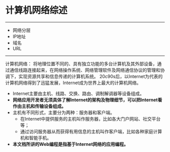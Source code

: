 # 计算机网络综述
---
- 网络分层
- IP地址
- 域名
- URL
---
计算机网络：
将地理位置不同的、具有独立功能的多台计算机及其外部设备，通过通信线路连接起来，在网络操作系统、网络管理软件及网络通信协议的管理和协调下，实现资源共享和信息传递的计算机系统。
20c90s后，以Internet为代表的计算机网络得到了迅猛发展，Internet成为世界上最大的计算机网络。
- Internet主要由主机、线路、交换、路由、调制解调器等设备组成。
- **网络应用开发者无须具体了解Internet的架构及物理细节，可以把Internet看作由主机和传输设备组成。**
- 主机有不同形式，主要分为两种：服务器和客户端。
  - 在Internet中提供服务的主机叫作服务器，比如各大门户网站、社交平台等；
  - 通过访问服务器从而获得有用信息的主机叫作客户端，比如各种家庭计算机和智能手机。
- **本文档所讲的Web编程是指基于Internet网络的应用编程。**